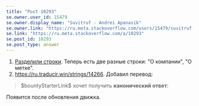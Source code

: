 ```yaml
---
title: "Post 10293"
se.owner.user_id: 15479
se.owner.display_name: "Suvitruf - Andrei Apanasik"
se.owner.link: "https://ru.meta.stackoverflow.com/users/15479/suvitruf-andrei-apanasik"
se.link: "https://ru.meta.stackoverflow.com/a/10293"
se.post_id: 10293
se.post_type: answer
---
```

<ol>
<li><a href="https://meta.stackexchange.com/q/316766/260198">Разделили строки</a>. Теперь есть две разные строки: &quot;О компании&quot;, &quot;О метке&quot;.</li>
<li><a href="https://ru.traducir.win/strings/14266" rel="nofollow noreferrer">https://ru.traducir.win/strings/14266</a>. Добавил перевод:</li>
</ol>
<blockquote>
<p>$bountyStarterLink$ хочет получить <strong>канонический ответ</strong>:</p>
</blockquote>
<p>Появится после обновления движка.</p>
